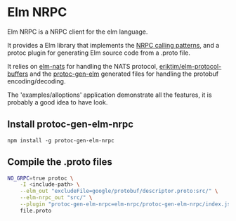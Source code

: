 Elm NRPC
========

Elm NRPC is a NRPC client for the elm language.

It provides a Elm library that implements the
[NRPC calling patterns](https://github.com/nats-rpc/nrpc/wiki/Specifications),
and a protoc plugin for generating Elm source code from a .proto file.

It relies on [elm-nats](https://package.elm-lang.org/packages/orus-io/elm-nats/latest/)
for handling the NATS protocol, 
[eriktim/elm-protocol-buffers](https://package.elm-lang.org/packages/eriktim/elm-protocol-buffers/latest/)
and the [protoc-gen-elm](https://www.npmjs.com/package/protoc-gen-elm) generated
files for handling the protobuf encoding/decoding.

The 'examples/alloptions' application demonstrate all the features, it is
probably a good idea to have look.

Install protoc-gen-elm-nrpc
---------------------------

```
npm install -g protoc-gen-elm-nrpc
```

Compile the .proto files
------------------------

```bash
NO_GRPC=true protoc \
    -I <include-path> \
    --elm_out "excludeFile=google/protobuf/descriptor.proto:src/" \
    --elm-nrpc_out "src/" \
    --plugin "protoc-gen-elm-nrpc=elm-nrpc/protoc-gen-elm-nrpc/index.js" \
	file.proto
```


